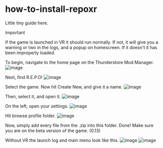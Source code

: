# how-to-install-repoxr
Little tiny guide here.

> [!IMPORTANT]  
> If the game is launched in VR it should run normally. If not, it will give you a warning or two in the logs, and a popup on homescreen. If it doesn't it has been improperly loaded.


To begin, navigate to the home page on the Thunderstore Mod Manager.
![image](https://github.com/user-attachments/assets/83da60e7-8133-4bc3-9e74-bec51e9bf5ba)

Next, find R.E.P.O!
![image](https://github.com/user-attachments/assets/dd778ef5-96ac-406d-83f4-0242ee2422fd)

Select the game. Now hit Create New, and give it a name.
![image](https://github.com/user-attachments/assets/33e69e15-326e-46ee-8def-eeda6478fc3c)

Then, select it, and open it.
![image](https://github.com/user-attachments/assets/1c395980-faf5-42d4-81c8-074c78423c51)

On the left, open your settings.
![image](https://github.com/user-attachments/assets/47f18b95-617c-4e82-8cae-60b1ceee9b47)

Hit browse profile folder.
![image](https://github.com/user-attachments/assets/6e1766d5-cb36-4bc9-a013-2072727a7ded)

Now, simply add every file from the .zip into this folder. Done! Make sure you are on the beta version of the game. (0.13)

Without VR the launch log and main menu look like this.
![image](https://github.com/user-attachments/assets/6d5c0719-fa58-4d18-a12a-fc5dded9fe4e)
![image](https://github.com/user-attachments/assets/1039a8af-4966-4a68-a166-8e38ab92e098)
